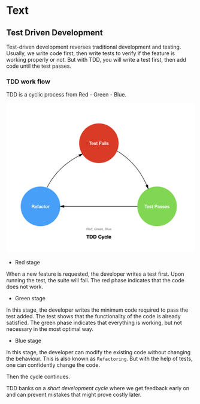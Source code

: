 # Text

## Test Driven Development

Test-driven development reverses traditional development and testing. Usually, we write code first, then write tests to verify if the feature is working properly or not. But with TDD, you will write a test first, then add code until the test passes.

### TDD work flow

TDD is a cyclic process from Red - Green - Blue.

![Red, green, blue cycle](./tdd-cycle.png)

- Red stage

When a new feature is requested, the developer writes a test first. Upon running the test, the suite will fail. The red phase indicates that the code does not work.

- Green stage

In this stage, the developer writes the minimum code required to pass the test added. The test shows that the functionality of the code is already satisfied. The green phase indicates that everything is working, but not necessary in the most optimal way.

- Blue stage

In this stage, the developer can modify the existing code without changing the behaviour. This is also known as `Refactoring`. But with the help of tests, one can confidently change the code.

Then the cycle continues.

TDD banks on a _short development cycle_ where we get feedback early on and can prevent mistakes that might prove costly later.
